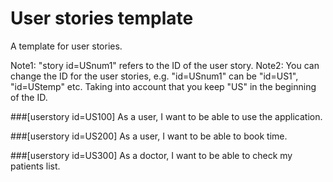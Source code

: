 # User stories template

A template for user stories.

Note1: "story id=USnum1" refers to the ID of the user story. 
Note2: You can change the ID for the user stories, e.g. "id=USnum1" can be "id=US1", "id=UStemp" etc. Taking into account that you keep "US" in the beginning of the ID.


###[userstory id=US100]
As a user, I want to be able to use the application.

###[userstory id=US200]
As a user, I want to be able to book time.

###[userstory id=US300]
As a doctor, I want to be able to check my patients list.





